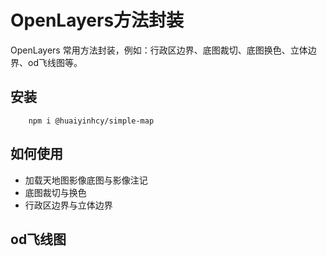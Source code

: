 # OpenLayers方法封装

OpenLayers 常用方法封装，例如：行政区边界、底图裁切、底图换色、立体边界、od飞线图等。

## 安装

```shell
    npm i @huaiyinhcy/simple-map
```

## 如何使用

- 加载天地图影像底图与影像注记
- 底图裁切与换色
- 行政区边界与立体边界

<demo vue="../demos/simple-map/index.vue" />

## od飞线图

<demo vue="../demos/simple-map/od-map.vue" />